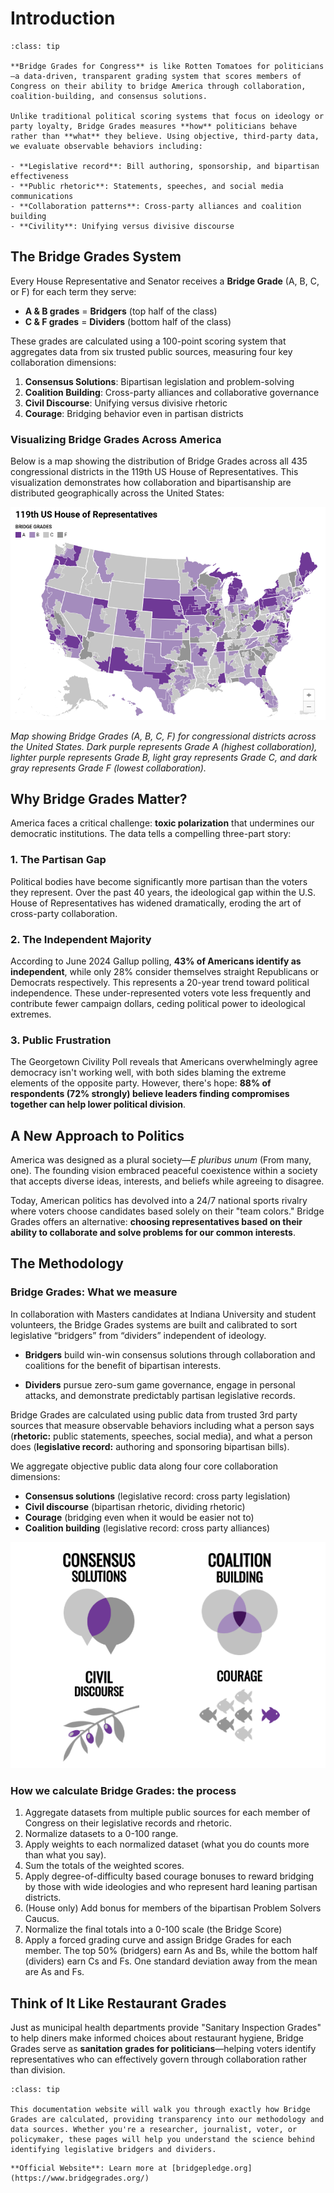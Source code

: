 # **Introduction**

```{admonition} What is Bridge Grades?
:class: tip

**Bridge Grades for Congress** is like Rotten Tomatoes for politicians—a data-driven, transparent grading system that scores members of Congress on their ability to bridge America through collaboration, coalition-building, and consensus solutions.

Unlike traditional political scoring systems that focus on ideology or party loyalty, Bridge Grades measures **how** politicians behave rather than **what** they believe. Using objective, third-party data, we evaluate observable behaviors including:

- **Legislative record**: Bill authoring, sponsorship, and bipartisan effectiveness
- **Public rhetoric**: Statements, speeches, and social media communications
- **Collaboration patterns**: Cross-party alliances and coalition building
- **Civility**: Unifying versus divisive discourse
```

## **The Bridge Grades System**

Every House Representative and Senator receives a **Bridge Grade** (A, B, C, or F) for each term they serve:

- **A & B grades** = **Bridgers** (top half of the class)
- **C & F grades** = **Dividers** (bottom half of the class)

These grades are calculated using a 100-point scoring system that aggregates data from six trusted public sources, measuring four key collaboration dimensions:

1. **Consensus Solutions**: Bipartisan legislation and problem-solving
2. **Coalition Building**: Cross-party alliances and collaborative governance
3. **Civil Discourse**: Unifying versus divisive rhetoric
4. **Courage**: Bridging behavior even in partisan districts

### **Visualizing Bridge Grades Across America**

Below is a map showing the distribution of Bridge Grades across all 435 congressional districts in the 119th US House of Representatives. This visualization demonstrates how collaboration and bipartisanship are distributed geographically across the United States:

![Bridge Grades Map - 119th US House of Representatives](INTRO_IMAGE.png)

*Map showing Bridge Grades (A, B, C, F) for congressional districts across the United States. Dark purple represents Grade A (highest collaboration), lighter purple represents Grade B, light gray represents Grade C, and dark gray represents Grade F (lowest collaboration).*

## **Why Bridge Grades Matter?**

America faces a critical challenge: **toxic polarization** that undermines our democratic institutions. The data tells a compelling three-part story:

### **1. The Partisan Gap**
Political bodies have become significantly more partisan than the voters they represent. Over the past 40 years, the ideological gap within the U.S. House of Representatives has widened dramatically, eroding the art of cross-party collaboration.

### **2. The Independent Majority**
According to June 2024 Gallup polling, **43% of Americans identify as independent**, while only 28% consider themselves straight Republicans or Democrats respectively. This represents a 20-year trend toward political independence. These under-represented voters vote less frequently and contribute fewer campaign dollars, ceding political power to ideological extremes.

### **3. Public Frustration**
The Georgetown Civility Poll reveals that Americans overwhelmingly agree democracy isn't working well, with both sides blaming the extreme elements of the opposite party. However, there's hope: **88% of respondents (72% strongly) believe leaders finding compromises together can help lower political division**.

## **A New Approach to Politics**

America was designed as a plural society—*E pluribus unum* (From many, one). The founding vision embraced peaceful coexistence within a society that accepts diverse ideas, interests, and beliefs while agreeing to disagree.

Today, American politics has devolved into a 24/7 national sports rivalry where voters choose candidates based solely on their "team colors." Bridge Grades offers an alternative: **choosing representatives based on their ability to collaborate and solve problems for our common interests**.

## **The Methodology**

### **Bridge Grades: What we measure**
In collaboration with Masters candidates at Indiana University and student volunteers, the Bridge Grades systems are built and calibrated to sort legislative “bridgers” from “dividers” independent of ideology.

- **Bridgers**  build win-win consensus solutions through collaboration and coalitions for the benefit of bipartisan interests.

- **Dividers** pursue zero-sum game governance, engage in personal attacks, and demonstrate predictably partisan legislative records. 

Bridge Grades are calculated using public data from trusted 3rd party sources that measure observable behaviors including what a person says (**rhetoric:** public statements, speeches, social media), and what a person does (**legislative record:** authoring and sponsoring bipartisan bills).

We aggregate objective public data along four core collaboration dimensions:

- **Consensus solutions** (legislative record: cross party legislation)
- **Civil discourse** (bipartisan rhetoric, dividing rhetoric)
- **Courage** (bridging even when it would be easier not to)
- **Coalition building** (legislative record: cross party alliances)

![Bridge Grades - Collaboration Dimensions](METHODOLOGY_IMAGE.png)

### **How we calculate Bridge Grades: the process**

1. Aggregate datasets from multiple public sources for each member of Congress on their legislative records and rhetoric.
2. Normalize datasets to a 0-100 range.
3. Apply weights to each normalized dataset (what you do counts more than what you say).
4. Sum the totals of the weighted scores.
5. Apply degree-of-difficulty based courage bonuses to reward bridging by those with wide ideologies and who represent hard leaning partisan districts.
6.  (House only) Add bonus for members of the bipartisan Problem Solvers Caucus.
7.  Normalize the final totals into a 0-100 scale (the Bridge Score)
8.  Apply a forced grading curve and assign Bridge Grades for each member. The top 50% (bridgers) earn As and Bs, while the bottom half (dividers) earn Cs and Fs. One standard deviation away from the mean are As and Fs.

## **Think of It Like Restaurant Grades**

Just as municipal health departments provide "Sanitary Inspection Grades" to help diners make informed choices about restaurant hygiene, Bridge Grades serve as **sanitation grades for politicians**—helping voters identify representatives who can effectively govern through collaboration rather than division.

```{admonition} About This Documentation
:class: tip

This documentation website will walk you through exactly how Bridge Grades are calculated, providing transparency into our methodology and data sources. Whether you're a researcher, journalist, voter, or policymaker, these pages will help you understand the science behind identifying legislative bridgers and dividers.
```

```{note}
**Official Website**: Learn more at [bridgepledge.org](https://www.bridgegrades.org/)
```

